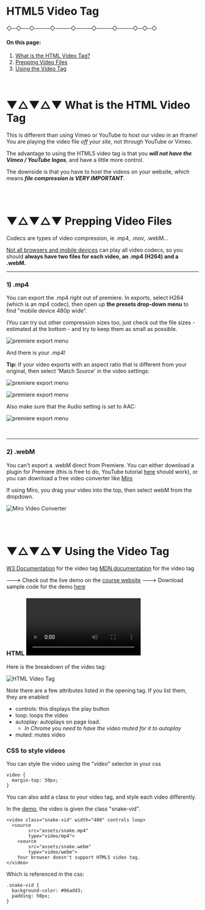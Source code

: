 # HTML5 Video Tag



 ◇─◇──◇────◇────◇────◇────◇────◇─◇─◇
<br>


#### **On this page:**
1. [What is the HTML Video Tag?](#-what-is-the-html-video-tag)
2. [Prepping Video Files](#-prepping-video-files)
3. [Using the Video Tag](#-using-the-video-tag)

<br>

# ▼△▼△▼ What is the HTML Video Tag

This is different than using Vimeo or YouTube to host our video in an iframe! You are playing the video file *off your site*, not through YouTube or Vimeo.

The advantage to using the HTML5 video tag is that you ***will not have the Vimeo / YouTube logos***, and have a little more control.

The downside is that you have to host the videos on your website, which means ***file compression is VERY IMPORTANT***.

<br>
<br>

# ▼△▼△▼ Prepping Video Files

Codecs are types of video compression, ie .mp4, .mov, .webM...

[Not all browsers and mobile devices](https://www.w3schools.com/tags/tag_video.asp) can play all video codecs, so you should **always have two files for each video, an .mp4 (H264) and a .webM.**

---

### 1) .mp4
You can export the .mp4 right out of premiere. In exports, select H264 (which is an mp4 codec), then open up **the presets drop-down menu** to find "mobile device 480p wide".

(You can try out other compression sizes too, just check out the file sizes - estimated at the bottom - and try to keep them as small as possible.

![premiere export menu](images/videoFilePrep_0.png)

And there is your .mp4!

**Tip:** If your video exports with an aspect ratio that is different from your original, then select 'Match Source' in the video settings:

![premiere export menu](images/VideoResize_1.png)

![premiere export menu](images/VideoResize_3.png)

Also make sure that the Audio setting is set to AAC:

![premiere export menu](images/VideoResize_2.png)

<br>

----

### 2) .webM
You can't export a .webM direct from Premiere. You can either download a plugin for Premiere (this is free to do, YouTube tutorial [here](https://www.youtube.com/watch?v=L7a5r8lbo0A) should work), or you can download a free video converter like [Miro](http://www.mirovideoconverter.com/.)

If using Miro, you drag your video into the top, then select webM from the dropdown.

![Miro Video Converter](images/miro_1.png)

<br>
<br>

# ▼△▼△▼ Using the Video Tag

[W3 Documentation](https://www.w3schools.com/tags/tag_video.asp) for the video tag
[MDN documentation](https://developer.mozilla.org/en-US/docs/Web/HTML/Element/video) for the video tag

---> Check out the live demo on the [course website](https://art75.github.io/)
---> Download sample code for the demo [here](https://github.com/art75/art75.github.io/tree/master/codeDownloads)

### HTML <video> tag
Here is the breakdown of the video tag:

![HTML Video Tag](images/html-video-tag.png)

Note there are a few attributes listed in the opening tag. If you list them, they are enabled
* controls: this displays the play button
* loop: loops the video
* autoplay: autoplays on page load.
  * *In Chrome you need to have the video muted for it to autoplay*
* muted: mutes video



### CSS to style videos

You can style the video using the "video" selector in your css


    video {
      margin-top: 50px;
    }



You can also add a class to your video tag, and style each video differently.

In the [demo](https://art75.github.io/net-art/templates/HTML_videoTag/), the video is given the class "snake-vid".

    <video class="snake-vid" width="400" controls loop>
	  <source
			src="assets/snake.mp4"
			type="video/mp4">
		<source
			src="assets/snake.webm"
			type="video/webm">
		Your browser doesn't support HTML5 video tag.
	</video>

Which is referenced in the css:

    .snake-vid {
      background-color: #96add3;
      padding: 50px;
    }
